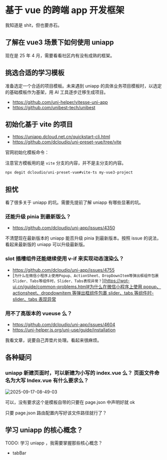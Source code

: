 # 基于 vue 的跨端 app 开发框架

我知道是 shit，但也要赤石。

## 了解在 vue3 场景下如何使用 uniapp

现在是 25 年 4 月，需要看看社区内有没有成熟的框架。

## 挑选合适的学习模板

准备选定一个合适的项目模板。未来遇到 uniapp 的具体业务项目模板时，以选定的基础模板作为基架，用 AI 工具逐步迁移生成项目。

- https://github.com/uni-helper/vitesse-uni-app
- https://github.com/unibest-tech/unibest

## 初始化基于 vite 的项目

- https://uniapp.dcloud.net.cn/quickstart-cli.html
- https://github.com/dcloudio/uni-preset-vue/tree/vite

官网初始化模板命令：

注意官方模板用的是 `vite` 分支的内容，并不是主分支的内容。

```bash
npx degit dcloudio/uni-preset-vue#vite-ts my-vue3-project
```

## 担忧

看了很多关于 uniapp 的坑。需要先提前了解 uniapp 有哪些显著的坑。

### 还能升级 pinia 到最新版么？

- https://github.com/dcloudio/uni-app/issues/4350

不清楚现在最新版本的 uniapp 能否升级 pinia 到最新版本。按照 issue 的说法，看起来最新版的 uniapp 可以升级最新版。

### slot 插槽组件还能继续使用 v-if 来实现动态渲染么？

- https://github.com/dcloudio/uni-app/issues/4755
- [`为什么在微信小程序上使用Popup、ActionSheet、DropDownItem等弹出框组件包裹Slider、Tabs等组件时，Slider、Tabs表现异常？`][(https://wot-ui.cn/guide/common-problems.html#为什么在微信小程序上使用 popup、actionsheet、dropdownitem 等弹出框组件包裹 slider、tabs 等组件时-slider、tabs 表现异常](https://wot-ui.cn/guide/common-problems.html#%E4%B8%BA%E4%BB%80%E4%B9%88%E5%9C%A8%E5%BE%AE%E4%BF%A1%E5%B0%8F%E7%A8%8B%E5%BA%8F%E4%B8%8A%E4%BD%BF%E7%94%A8popup%E3%80%81actionsheet%E3%80%81dropdownitem%E7%AD%89%E5%BC%B9%E5%87%BA%E6%A1%86%E7%BB%84%E4%BB%B6%E5%8C%85%E8%A3%B9slider%E3%80%81tabs%E7%AD%89%E7%BB%84%E4%BB%B6%E6%97%B6-slider%E3%80%81tabs%E8%A1%A8%E7%8E%B0%E5%BC%82%E5%B8%B8)

### 用不了高版本的 vueuse 么？

- https://github.com/dcloudio/uni-app/issues/4604
- https://uni-helper.js.org/uni-use/guide/installation

我看文章，说要自己弄垫片处理。看起来很麻烦。

## 各种疑问

### uniapp 新建页面时，可以新建为小写的 index.vue 么？ 页面文件命名为大写 Index.vue 有什么要求么？

![2025-09-17-08-49-03](https://gh-img-store.ruan-cat.com/img/2025-09-17-08-49-03.png)

可以，没有要求这个是模板自带的只要在 page.json 中声明好就 ok

只要 page.json 路由配置内写好该文件路径就行了？

## 学习 uniapp 的核心概念？

TODO: 学习 uniapp ，我需要掌握那些核心概念？

- tabBar
